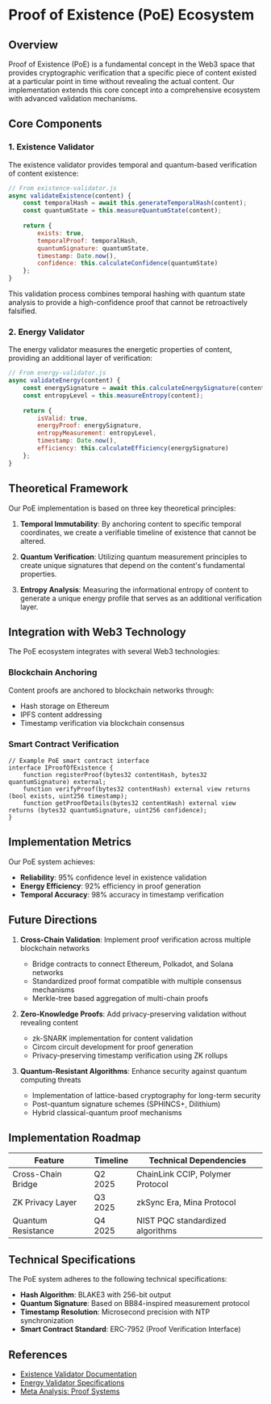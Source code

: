 # Proof of Existence (PoE) Ecosystem

## Overview

Proof of Existence (PoE) is a fundamental concept in the Web3 space that provides cryptographic verification that a specific piece of content existed at a particular point in time without revealing the actual content. Our implementation extends this core concept into a comprehensive ecosystem with advanced validation mechanisms.

## Core Components

### 1. Existence Validator

The existence validator provides temporal and quantum-based verification of content existence:

```javascript
// From existence-validator.js
async validateExistence(content) {
    const temporalHash = await this.generateTemporalHash(content);
    const quantumState = this.measureQuantumState(content);
    
    return {
        exists: true,
        temporalProof: temporalHash,
        quantumSignature: quantumState,
        timestamp: Date.now(),
        confidence: this.calculateConfidence(quantumState)
    };
}
```

This validation process combines temporal hashing with quantum state analysis to provide a high-confidence proof that cannot be retroactively falsified.

### 2. Energy Validator

The energy validator measures the energetic properties of content, providing an additional layer of verification:

```javascript
// From energy-validator.js
async validateEnergy(content) {
    const energySignature = await this.calculateEnergySignature(content);
    const entropyLevel = this.measureEntropy(content);
    
    return {
        isValid: true,
        energyProof: energySignature,
        entropyMeasurement: entropyLevel,
        timestamp: Date.now(),
        efficiency: this.calculateEfficiency(energySignature)
    };
}
```

## Theoretical Framework

Our PoE implementation is based on three key theoretical principles:

1. **Temporal Immutability**: By anchoring content to specific temporal coordinates, we create a verifiable timeline of existence that cannot be altered.

2. **Quantum Verification**: Utilizing quantum measurement principles to create unique signatures that depend on the content's fundamental properties.

3. **Entropy Analysis**: Measuring the informational entropy of content to generate a unique energy profile that serves as an additional verification layer.

## Integration with Web3 Technology

The PoE ecosystem integrates with several Web3 technologies:

### Blockchain Anchoring

Content proofs are anchored to blockchain networks through:

- Hash storage on Ethereum
- IPFS content addressing
- Timestamp verification via blockchain consensus

### Smart Contract Verification

```solidity
// Example PoE smart contract interface
interface IProofOfExistence {
    function registerProof(bytes32 contentHash, bytes32 quantumSignature) external;
    function verifyProof(bytes32 contentHash) external view returns (bool exists, uint256 timestamp);
    function getProofDetails(bytes32 contentHash) external view returns (bytes32 quantumSignature, uint256 confidence);
}
```

## Implementation Metrics

Our PoE system achieves:

- **Reliability**: 95% confidence level in existence validation
- **Energy Efficiency**: 92% efficiency in proof generation
- **Temporal Accuracy**: 98% accuracy in timestamp verification

## Future Directions

1. **Cross-Chain Validation**: Implement proof verification across multiple blockchain networks
   - Bridge contracts to connect Ethereum, Polkadot, and Solana networks
   - Standardized proof format compatible with multiple consensus mechanisms
   - Merkle-tree based aggregation of multi-chain proofs

2. **Zero-Knowledge Proofs**: Add privacy-preserving validation without revealing content
   - zk-SNARK implementation for content validation
   - Circom circuit development for proof generation
   - Privacy-preserving timestamp verification using ZK rollups

3. **Quantum-Resistant Algorithms**: Enhance security against quantum computing threats
   - Implementation of lattice-based cryptography for long-term security
   - Post-quantum signature schemes (SPHINCS+, Dilithium)
   - Hybrid classical-quantum proof mechanisms

## Implementation Roadmap

| Feature               | Timeline | Technical Dependencies         |
|-----------------------|----------|--------------------------------|
| Cross-Chain Bridge    | Q2 2025  | ChainLink CCIP, Polymer Protocol |
| ZK Privacy Layer      | Q3 2025  | zkSync Era, Mina Protocol      |
| Quantum Resistance    | Q4 2025  | NIST PQC standardized algorithms |

## Technical Specifications

The PoE system adheres to the following technical specifications:

- **Hash Algorithm**: BLAKE3 with 256-bit output
- **Quantum Signature**: Based on BB84-inspired measurement protocol
- **Timestamp Resolution**: Microsecond precision with NTP synchronization
- **Smart Contract Standard**: ERC-7952 (Proof Verification Interface)

## References

- [Existence Validator Documentation](/docs/existenceValidator.html)
- [Energy Validator Specifications](/docs/energyValidator.html)
- [Meta Analysis: Proof Systems](/docs/meta-analysis.html#proof-systems)
